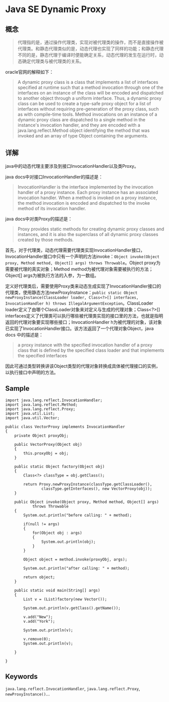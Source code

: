 # Java SE Dynamic Proxy

## 概念

>代理指的是，通过操作代理类，实现对被代理类的操作，而不是直接操作被代理类。和静态代理类似的是，动态代理也实现了同样的功能；和静态代理不同的是，静态代理于编译时便能确定关系，动态代理的发生在运行时，动态确定代理类与被代理类的关系。

oracle官网的解释如下：

>A dynamic proxy class is a class that implements a list of interfaces specified at runtime such that a method invocation through one of the interfaces on an instance of the class will be encoded and dispatched to another object through a uniform interface. Thus, a dynamic proxy class can be used to create a type-safe proxy object for a list of interfaces without requiring pre-generation of the proxy class, such as with compile-time tools. Method invocations on an instance of a dynamic proxy class are dispatched to a single method in the instance's invocation handler, and they are encoded with a java.lang.reflect.Method object identifying the method that was invoked and an array of type Object containing the arguments.

## 详解

java中的动态代理主要涉及到接口InvocationHandler以及类Proxy。

java docs中对接口InvocationHandler的描述是：

>InvocationHandler is the interface implemented by the invocation handler of a proxy instance.
Each proxy instance has an associated invocation handler. When a method is invoked on a proxy instance, the method invocation is encoded and dispatched to the invoke method of its invocation handler.

java docs中对类Proxy的描述是：

>Proxy provides static methods for creating dynamic proxy classes and instances, and it is also the superclass of all dynamic proxy classes created by those methods.


首先，对于代理类，动态代理需要代理类实现InvocationHandler接口，InvocationHandler接口中只有一个声明的方法invoke：```Object invoke(Object proxy, Method method, Object[] args) throws Throwable```。Object proxy为需要被代理的真实对象；Method method为被代理对象需要被执行的方法；Object[] args为被执行方法的入参，为一数组。

定义好代理类后，需要使用Proxy类来动态生成实现了InvocationHandler接口的代理类，使用静态方法newProxyInstance：```public static Object newProxyInstance(ClassLoader loader, Class<?>[] interfaces, InvocationHandler h) throws IllegalArgumentException```。ClassLoader loader定义了由哪个ClassLoader对象来对定义与生成的代理对象；Class<?>[] interfaces定义了代理类可以执行哪些被代理类实现的接口里的方法，也就是指明返回的代理对象要实现哪些接口；InvocationHandler h为被代理的对象，该对象已实现了InvocationHandler接口。该方法返回了一个代理对象Object，java docs
中的描述是：

>a proxy instance with the specified invocation handler of a proxy class that is defined by the specified class loader and that implements the specified interfaces

因此可通过类型转换讲该Object类型的代理对象转换成具体被代理接口的实例，以执行接口中声明的方法。


## Sample

    import java.lang.reflect.InvocationHandler;
    import java.lang.reflect.Method;
    import java.lang.reflect.Proxy;
    import java.util.List;
    import java.util.Vector;

    public class VectorProxy implements InvocationHandler
    {
        private Object proxyObj;

        public VectorProxy(Object obj)
        {
            this.proxyObj = obj;
        }

        public static Object factory(Object obj)
        {
            Class<?> classType = obj.getClass();

            return Proxy.newProxyInstance(classType.getClassLoader(),
                    classType.getInterfaces(), new VectorProxy(obj));
        }
        
        public Object invoke(Object proxy, Method method, Object[] args)
                throws Throwable
        {
            System.out.println("before calling: " + method);
            
            if(null != args)
            {
                for(Object obj : args)
                {
                    System.out.println(obj);
                }
            }
            
            Object object = method.invoke(proxyObj, args);
            
            System.out.println("after calling: " + method);
            
            return object;
        }
        
        public static void main(String[] args)
        {
            List v = (List)factory(new Vector());
            
            System.out.println(v.getClass().getName());
            
            v.add("New");
            v.add("York");
            
            System.out.println(v);
            
            v.remove(0);
            System.out.println(v);
            
        }
        
    }

## Keywords

```java.lang.reflect.InvocationHandler```,  ```java.lang.reflect.Proxy```,  ```newProxyInstance()```...

